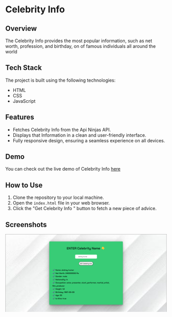
# Celebrity Info

## Overview

The Celebrity Info provides the most popular information, such as net worth, profession, and birthday, on of famous individuals all around the world

## Tech Stack

The project is built using the following technologies:

- HTML
- CSS
- JavaScript

## Features

- Fetches Celebrity Info from the Api Ninjas API.
- Displays that Information in a clean and user-friendly interface.
- Fully responsive design, ensuring a seamless experience on all devices.

## Demo

You can check out the live demo of Celebrity Info [here](https://celebrity-info-by-mayur.netlify.app/)

## How to Use

1. Clone the repository to your local machine.
2. Open the `index.html` file in your web browser.
3. Click the "Get Celebrity Info " button to fetch a new piece of advice.

## Screenshots

![Preview 1](https://github.com/mayurpatil77/Javascript-API-Projects/blob/main/Project%2011%20-%20Celebrity%20Info/Assets/Preview.jpg?raw=true)

